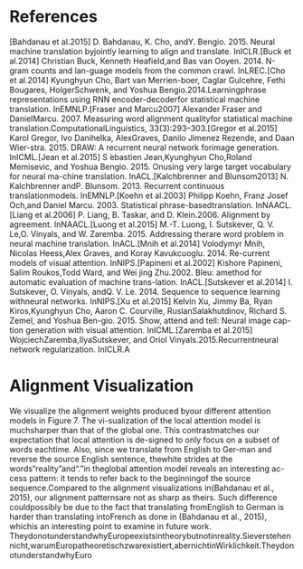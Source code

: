 # References

[Bahdanau et al.2015]  D.   Bahdanau,    K.   Cho,    andY.  Bengio.   2015.   Neural  machine  translation  byjointly learning to align and translate. InICLR.[Buck et al.2014]  Christian  Buck,   Kenneth  Heafield,and Bas van Ooyen.  2014.  N-gram counts and lan-guage models from the common crawl. InLREC.[Cho et al.2014]  Kyunghyun  Cho,  Bart  van  Merrien-boer,   Caglar  Gulcehre,   Fethi  Bougares,   HolgerSchwenk,  and  Yoshua  Bengio.2014.Learningphrase representations using RNN encoder-decoderfor statistical machine translation. InEMNLP.[Fraser and Marcu2007]  Alexander  Fraser  and  DanielMarcu.   2007.   Measuring word alignment qualityfor  statistical  machine  translation.ComputationalLinguistics, 33(3):293–303.[Gregor et al.2015]  Karol Gregor, Ivo Danihelka, AlexGraves,  Danilo Jimenez Rezende,  and Daan Wier-stra.  2015.  DRAW: A recurrent neural network forimage generation. InICML.[Jean et al.2015]  S ́ebastien   Jean,Kyunghyun   Cho,Roland Memisevic, and Yoshua Bengio.  2015.  Onusing  very  large  target  vocabulary  for  neural  ma-chine translation. InACL.[Kalchbrenner and Blunsom2013]  N. Kalchbrenner andP. Blunsom. 2013. Recurrent continuous translationmodels. InEMNLP.[Koehn et al.2003]  Philipp  Koehn,   Franz  Josef  Och,and Daniel Marcu.   2003.   Statistical phrase-basedtranslation. InNAACL.[Liang et al.2006]  P.  Liang,  B.  Taskar,  and  D.  Klein.2006. Alignment by agreement. InNAACL.[Luong et al.2015]  M.-T. Luong, I. Sutskever, Q. V. Le,O. Vinyals, and W. Zaremba.  2015.  Addressing therare word problem in neural machine translation. InACL.[Mnih et al.2014]  Volodymyr   Mnih,   Nicolas   Heess,Alex Graves, and Koray Kavukcuoglu.  2014.  Re-current models of visual attention. InNIPS.[Papineni et al.2002]  Kishore Papineni, Salim Roukos,Todd  Ward,  and  Wei  jing  Zhu.2002.    Bleu:   amethod for automatic evaluation of machine trans-lation. InACL.[Sutskever et al.2014]  I.   Sutskever,   O.   Vinyals,   andQ. V. Le. 2014. Sequence to sequence learning withneural networks. InNIPS.[Xu et al.2015]  Kelvin  Xu,   Jimmy  Ba,   Ryan  Kiros,Kyunghyun   Cho,   Aaron   C.   Courville,   RuslanSalakhutdinov, Richard S. Zemel, and Yoshua Ben-gio. 2015. Show, attend and tell: Neural image cap-tion generation with visual attention. InICML.[Zaremba et al.2015]  WojciechZaremba,IlyaSutskever,  and  Oriol  Vinyals.2015.Recurrentneural network regularization. InICLR.A    

# Alignment Visualization

We visualize  the alignment weights produced  byour different attention models in Figure 7. The vi-sualization  of  the  local  attention  model  is  muchsharper than that of the global one.  This contrastmatches our expectation that local attention is de-signed  to  only  focus  on  a  subset  of  words  eachtime. Also, since we translate from English to Ger-man and reverse the source English sentence, thewhite strides at the words“reality”and“.”in theglobal  attention  model  reveals  an  interesting  ac-cess pattern: it tends to refer back to the beginningof the source sequence.Compared  to  the  alignment  visualizations  in(Bahdanau et al., 2015),   our  alignment   patternsare not as sharp as theirs.  Such difference  couldpossibly  be  due  to  the  fact  that  translating  fromEnglish to German is harder than translating intoFrench as done in (Bahdanau et al., 2015), whichis an interesting point to examine in future work.
TheydonotunderstandwhyEuropeexistsintheorybutnotinreality.Sieverstehennicht,warumEuropatheoretischzwarexistiert,abernichtinWirklichkeit.TheydonotunderstandwhyEuro